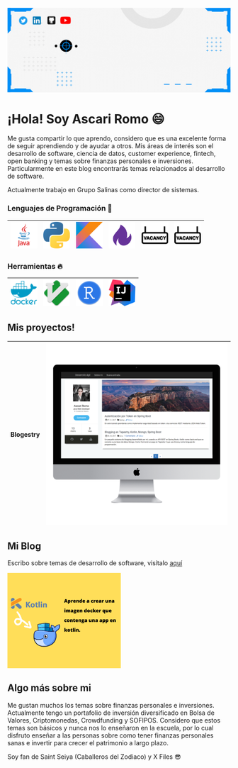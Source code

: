![banner](https://raw.githubusercontent.com/windoctor7/windoctor7/main/img/banner.gif)

# ¡Hola! Soy  Ascari Romo 😄

Me gusta compartir lo que aprendo, considero que es una excelente forma de seguir aprendiendo y de ayudar a otros. Mis áreas de interés son el desarrollo de software, ciencia de datos, customer experience, fintech, open banking y temas sobre finanzas personales e inversiones. Particularmente en este blog encontrarás temas relacionados al desarrollo de software.

Actualmente trabajo en Grupo Salinas como director de sistemas.

### Lenguajes de Programación  :rocket:
|<img src="https://github.com/windoctor7/windoctor7/raw/main/img/javalogo.png" width=60> | <img src="https://github.com/windoctor7/windoctor7/raw/main/img/python_logo.png" width=60> |<img src="https://raw.githubusercontent.com/windoctor7/windoctor7/main/img/kotlin_logo.jpeg" width=60> | <img src="https://github.com/windoctor7/windoctor7/raw/main/img/elixir_logo.png" width=60> |<img src="https://github.com/windoctor7/windoctor7/raw/main/img/vacancy-sign.png" width=60> |<img src="https://github.com/windoctor7/windoctor7/raw/main/img/vacancy-sign.png" width=60> |
|:---:|:---:|:---:|:---:|:---:|:---:|


### Herramientas :fire:
|<img src="https://github.com/windoctor7/windoctor7/raw/main/img/docker.png" width=60>| <img src="https://github.com/windoctor7/windoctor7/raw/main/img/vim_94609.png" width=60>| <img src="https://github.com/windoctor7/windoctor7/raw/main/img/RStudio.png" width=60>|  <img src="https://github.com/windoctor7/windoctor7/raw/main/img/intellij.png" width=60> |
|:---:|:---:|:---:|:---:|


## Mis proyectos!
| Blogestry  |<img src="https://github.com/windoctor7/windoctor7.github.io/raw/master/static/img/blogestry-retina2.png" width=512>   |
|---|---|

## Mi Blog
Escribo sobre temas de desarrollo de software, visítalo [aquí](https://windoctor7.github.io/)

<img src="https://github.com/windoctor7/windoctor7.github.io/raw/master/assets/images/docker_kotlin.png"  width=256>

## Algo más sobre mi
Me gustan muchos los temas sobre finanzas personales e inversiones. Actualmente tengo un portafolio de inversión diversificado en Bolsa de Valores, Criptomonedas, Crowdfunding y SOFIPOS. Considero que estos temas son básicos y nunca nos lo enseñaron en la escuela, por lo cual disfruto enseñar a las personas sobre como tener finanzas personales sanas e invertir para crecer el patrimonio a largo plazo.

Soy fan de Saint Seiya (Caballeros del Zodiaco) y X Files :sunglasses:

<!--
**windoctor7/windoctor7** is a ✨ _special_ ✨ repository because its `README.md` (this file) appears on your GitHub profile.

Here are some ideas to get you started:

- 🔭 I’m currently working on ...
- 🌱 I’m currently learning ...
- 👯 I’m looking to collaborate on ...
- 🤔 I’m looking for help with ...
- 💬 Ask me about ...
- 📫 How to reach me: ...
- 😄 Pronouns: ...
- ⚡ Fun fact: ...
-->

